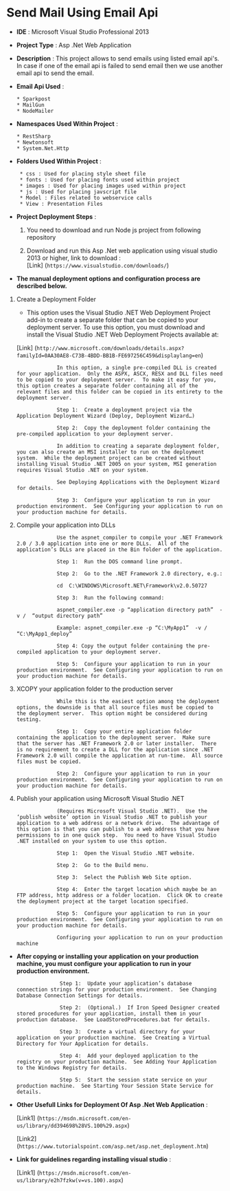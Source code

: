 ﻿Send Mail Using Email Api
=========================
 
 * **IDE** : Microsoft Visual Studio Professional 2013

 * **Project Type** : Asp .Net Web Application

 * **Description** : This project allows to send emails using listed email api's. In case if one of the email api 
                 is failed to send email then we use another email api to send the email.

 * **Email Api Used** :

       * Sparkpost
       * MailGun
       * NodeMailer

 * **Namespaces Used Within Project** :

       * RestSharp
       * Newtonsoft
       * System.Net.Http

* **Folders Used Within Project** :

       * css : Used for placing style sheet file
       * fonts : Used for placing fonts used within project
       * images : Used for placing images used within project
       * js : Used for placing javscript file  
       * Model : Files related to webservice calls 
       * View : Presentation Files

* **Project Deployment Steps** :
   1. You need to download and run Node js project from following repository

   2. Download and run this Asp .Net web application using visual studio 2013 or higher, link to download :  
        [Link] (`https://www.visualstudio.com/downloads/`)


*  **The manual deployment options and configuration process are described below.**

1. Create a Deployment Folder

    * This option uses the Visual Studio .NET Web Deployment Project add-in to create a separate folder that can be copied to your deployment server.  To use this option, you must download and install the Visual Studio .NET Web Deployment Projects available at:

     [Link] (`http://www.microsoft.com/downloads/details.aspx?familyId=0AA30AE8-C73B-4BDD-BB1B-FE697256C459&displaylang=en`)

                    In this option, a single pre-compiled DLL is created for your application.  Only the ASPX, ASCX, RESX and DLL files need to be copied to your deployment server.  To make it easy for you, this option creates a separate folder containing all of the relevant files and this folder can be copied in its entirety to the deployment server.

                    Step 1:  Create a deployment project via the Application Deployment Wizard (Deploy, Deployment Wizard…)

                    Step 2:  Copy the deployment folder containing the pre-compiled application to your deployment server.

                    In addition to creating a separate deployment folder, you can also create an MSI installer to run on the deployment system.  While the deployment project can be created without installing Visual Studio .NET 2005 on your system, MSI generation requires Visual Studio .NET on your system.

                    See Deploying Applications with the Deployment Wizard for details.

                    Step 3:  Configure your application to run in your production environment.  See Configuring your application to run on your production machine for details.

2. Compile your application into DLLs

                    Use the aspnet_compiler to compile your .NET Framework 2.0 / 3.0 application into one or more DLLs.  All of the application’s DLLs are placed in the Bin folder of the application.

                    Step 1:  Run the DOS command line prompt.

                    Step 2:  Go to the .NET Framework 2.0 directory, e.g.:

                    cd  C:\WINDOWS\Microsoft.NET\Framework\v2.0.50727

                    Step 3:  Run the following command:

                    aspnet_compiler.exe -p “application directory path”  -v /  “output directory path”

                    Example: aspnet_compiler.exe -p “C:\MyApp1”  -v /  “C:\MyApp1_deploy”

                    Step 4: Copy the output folder containing the pre-compiled application to your deployment server.

                    Step 5:  Configure your application to run in your production environment.  See Configuring your application to run on your production machine for details.

3. XCOPY your application folder to the production server

                    While this is the easiest option among the deployment options, the downside is that all source files must be copied to the deployment server.  This option might be considered during testing.

                    Step 1:  Copy your entire application folder containing the application to the deployment server.  Make sure that the server has .NET Framework 2.0 or later installer.  There is no requirement to create a DLL for the application since .NET Framework 2.0 will compile the application at run-time.  All source files must be copied.

                    Step 2:  Configure your application to run in your production environment.  See Configuring your application to run on your production machine for details.

4. Publish your application using Microsoft Visual Studio .NET

                    (Requires Microsoft Visual Studio .NET).  Use the ‘publish website’ option in Visual Studio .NET to publish your application to a web address or a network drive.  The advantage of this option is that you can publish to a web address that you have permissions to in one quick step.  You need to have Visual Studio .NET installed on your system to use this option.

                    Step 1:  Open the Visual Studio .NET website.

                    Step 2:  Go to the Build menu.

                    Step 3:  Select the Publish Web Site option.

                    Step 4:  Enter the target location which maybe be an FTP address, http address or a folder location.  Click OK to create the deployment project at the target location specified.

                    Step 5:  Configure your application to run in your production environment.  See Configuring your application to run on your production machine for details.

                    Configuring your application to run on your production machine

* **After copying or installing your application on your production machine, you must configure your application to run in your production environment.**

                    Step 1:  Update your application’s database connection strings for your production environment.  See Changing Database Connection Settings for details.

                    Step 2:  (Optional.)  If Iron Speed Designer created stored procedures for your application, install them in your production database.  See LoadStoredProcedures.bat for details.

                    Step 3:  Create a virtual directory for your application on your production machine.  See Creating a Virtual Directory for Your Application for details.

                    Step 4:  Add your deployed application to the registry on your production machine.  See Adding Your Application to the Windows Registry for details.

                    Step 5:  Start the session state service on your production machine.  See Starting Your Session State Service for details.

* **Other Usefull Links for Deployment Of Asp .Net Web Application** :

   [Link1] (`https://msdn.microsoft.com/en-us/library/dd394698%28VS.100%29.aspx`)

   [Link2] (`https://www.tutorialspoint.com/asp.net/asp.net_deployment.htm`) 
               
* **Link for guidelines regarding installing visual studio** :

   [Link1] (`https://msdn.microsoft.com/en-us/library/e2h7fzkw(v=vs.100).aspx`)
